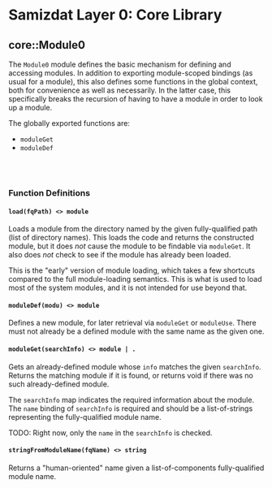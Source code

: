 Samizdat Layer 0: Core Library
==============================

core::Module0
-------------

The `Module0` module defines the basic mechanism for defining and accessing
modules. In addition to exporting module-scoped bindings (as usual for
a module), this also defines some functions in the global context, both
for convenience as well as necessarily. In the latter case, this specifically
breaks the recursion of having to have a module in order to look up a
module.

The globally exported functions are:

* `moduleGet`
* `moduleDef`

<br><br>
### Function Definitions

#### `load(fqPath) <> module`

Loads a module from the directory named by the given fully-qualified path
(list of directory names). This loads the code and returns the constructed
module, but it does *not* cause the module to be findable via `moduleGet`.
It also does *not* check to see if the module has already been loaded.

This is the "early" version of module loading, which takes a few shortcuts
compared to the full module-loading semantics. This is what is used to load
most of the system modules, and it is not intended for use beyond that.

#### `moduleDef(modu) <> module`

Defines a new module, for later retrieval via `moduleGet` or `moduleUse`.
There must not already be a defined module with the same name as the given
one.

#### `moduleGet(searchInfo) <> module | .`

Gets an already-defined module whose `info` matches the given `searchInfo`.
Returns the matching module if it is found, or returns void if there was
no such already-defined module.

The `searchInfo` map indicates the required information about the module.
The `name` binding of `searchInfo` is required and should be a list-of-strings
representing the fully-qualified module name.

TODO: Right now, only the `name` in the `searchInfo` is checked.

#### `stringFromModuleName(fqName) <> string`

Returns a "human-oriented" name given a list-of-components fully-qualified
module name.
